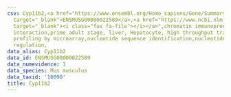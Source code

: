 ```yaml
---
csv: Cyp11b2,<a href="https://www.ensembl.org/Homo_sapiens/Gene/Summary?db=core;g=ENSMUSG00000022589"
  target="_blank">ENSMUSG00000022589</a>,<a href="https://www.ncbi.nlm.nih.gov/pubmed/23834426"
  target="_blank"><i class="fas fa-file"></i></a>",chromatin immunoprecipitation assay,direct
  interaction,prime adult stage, liver, Hepatocyte, high throughput transcription
  profiling by microarray,nucleotide sequence identification,nucleotide sequence identification,transcriptional
  regulation,
data_alias: Cyp11b2
data_id: ENSMUSG00000022589
data_numevidence: 1
data_species: Mus musculus
data_taxid: '10090'
title: Cyp11b2
---
```

